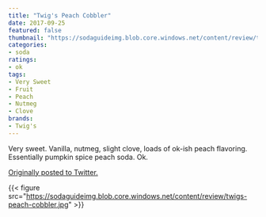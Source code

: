 ```yaml
---
title: "Twig's Peach Cobbler"
date: 2017-09-25
featured: false
thumbnail: "https://sodaguideimg.blob.core.windows.net/content/review/thumbs/twigs-peach-cobbler.jpg"
categories:
- soda
ratings:
- ok
tags:
- Very Sweet
- Fruit
- Peach
- Nutmeg
- Clove
brands:
- Twig's
---
```


Very sweet. Vanilla, nutmeg, slight clove, loads of ok-ish peach flavoring. Essentially pumpkin spice peach soda. Ok.

[Originally posted to Twitter.](https://twitter.com/Cavorter/status/912380127467704320)

{{< figure src="https://sodaguideimg.blob.core.windows.net/content/review/twigs-peach-cobbler.jpg" >}}
